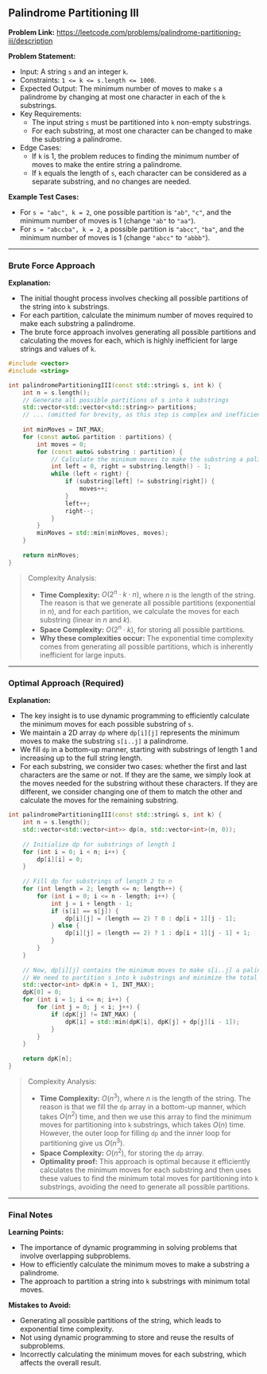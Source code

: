 ## Palindrome Partitioning III

**Problem Link:** https://leetcode.com/problems/palindrome-partitioning-iii/description

**Problem Statement:**
- Input: A string `s` and an integer `k`.
- Constraints: `1 <= k <= s.length <= 1000`.
- Expected Output: The minimum number of moves to make `s` a palindrome by changing at most one character in each of the `k` substrings.
- Key Requirements:
  - The input string `s` must be partitioned into `k` non-empty substrings.
  - For each substring, at most one character can be changed to make the substring a palindrome.
- Edge Cases:
  - If `k` is 1, the problem reduces to finding the minimum number of moves to make the entire string a palindrome.
  - If `k` equals the length of `s`, each character can be considered as a separate substring, and no changes are needed.

**Example Test Cases:**
- For `s = "abc", k = 2`, one possible partition is `"ab"`, `"c"`, and the minimum number of moves is 1 (change `"ab"` to `"aa"`).
- For `s = "abccba", k = 2`, a possible partition is `"abcc"`, `"ba"`, and the minimum number of moves is 1 (change `"abcc"` to `"abbb"`).

---

### Brute Force Approach

**Explanation:**
- The initial thought process involves checking all possible partitions of the string into `k` substrings.
- For each partition, calculate the minimum number of moves required to make each substring a palindrome.
- The brute force approach involves generating all possible partitions and calculating the moves for each, which is highly inefficient for large strings and values of `k`.

```cpp
#include <vector>
#include <string>

int palindromePartitioningIII(const std::string& s, int k) {
    int n = s.length();
    // Generate all possible partitions of s into k substrings
    std::vector<std::vector<std::string>> partitions;
    // ... (omitted for brevity, as this step is complex and inefficient)
    
    int minMoves = INT_MAX;
    for (const auto& partition : partitions) {
        int moves = 0;
        for (const auto& substring : partition) {
            // Calculate the minimum moves to make the substring a palindrome
            int left = 0, right = substring.length() - 1;
            while (left < right) {
                if (substring[left] != substring[right]) {
                    moves++;
                }
                left++;
                right--;
            }
        }
        minMoves = std::min(minMoves, moves);
    }
    
    return minMoves;
}
```

> Complexity Analysis:
> - **Time Complexity:** $O(2^n \cdot k \cdot n)$, where $n$ is the length of the string. The reason is that we generate all possible partitions (exponential in $n$), and for each partition, we calculate the moves for each substring (linear in $n$ and $k$).
> - **Space Complexity:** $O(2^n \cdot k)$, for storing all possible partitions.
> - **Why these complexities occur:** The exponential time complexity comes from generating all possible partitions, which is inherently inefficient for large inputs.

---

### Optimal Approach (Required)

**Explanation:**
- The key insight is to use dynamic programming to efficiently calculate the minimum moves for each possible substring of `s`.
- We maintain a 2D array `dp` where `dp[i][j]` represents the minimum moves to make the substring `s[i..j]` a palindrome.
- We fill `dp` in a bottom-up manner, starting with substrings of length 1 and increasing up to the full string length.
- For each substring, we consider two cases: whether the first and last characters are the same or not. If they are the same, we simply look at the moves needed for the substring without these characters. If they are different, we consider changing one of them to match the other and calculate the moves for the remaining substring.

```cpp
int palindromePartitioningIII(const std::string& s, int k) {
    int n = s.length();
    std::vector<std::vector<int>> dp(n, std::vector<int>(n, 0));
    
    // Initialize dp for substrings of length 1
    for (int i = 0; i < n; i++) {
        dp[i][i] = 0;
    }
    
    // Fill dp for substrings of length 2 to n
    for (int length = 2; length <= n; length++) {
        for (int i = 0; i <= n - length; i++) {
            int j = i + length - 1;
            if (s[i] == s[j]) {
                dp[i][j] = (length == 2) ? 0 : dp[i + 1][j - 1];
            } else {
                dp[i][j] = (length == 2) ? 1 : dp[i + 1][j - 1] + 1;
            }
        }
    }
    
    // Now, dp[i][j] contains the minimum moves to make s[i..j] a palindrome
    // We need to partition s into k substrings and minimize the total moves
    std::vector<int> dpK(n + 1, INT_MAX);
    dpK[0] = 0;
    for (int i = 1; i <= n; i++) {
        for (int j = 0; j < i; j++) {
            if (dpK[j] != INT_MAX) {
                dpK[i] = std::min(dpK[i], dpK[j] + dp[j][i - 1]);
            }
        }
    }
    
    return dpK[n];
}
```

> Complexity Analysis:
> - **Time Complexity:** $O(n^3)$, where $n$ is the length of the string. The reason is that we fill the `dp` array in a bottom-up manner, which takes $O(n^2)$ time, and then we use this array to find the minimum moves for partitioning into `k` substrings, which takes $O(n)$ time. However, the outer loop for filling `dp` and the inner loop for partitioning give us $O(n^3)$.
> - **Space Complexity:** $O(n^2)$, for storing the `dp` array.
> - **Optimality proof:** This approach is optimal because it efficiently calculates the minimum moves for each substring and then uses these values to find the minimum total moves for partitioning into `k` substrings, avoiding the need to generate all possible partitions.

---

### Final Notes

**Learning Points:**
- The importance of dynamic programming in solving problems that involve overlapping subproblems.
- How to efficiently calculate the minimum moves to make a substring a palindrome.
- The approach to partition a string into `k` substrings with minimum total moves.

**Mistakes to Avoid:**
- Generating all possible partitions of the string, which leads to exponential time complexity.
- Not using dynamic programming to store and reuse the results of subproblems.
- Incorrectly calculating the minimum moves for each substring, which affects the overall result.